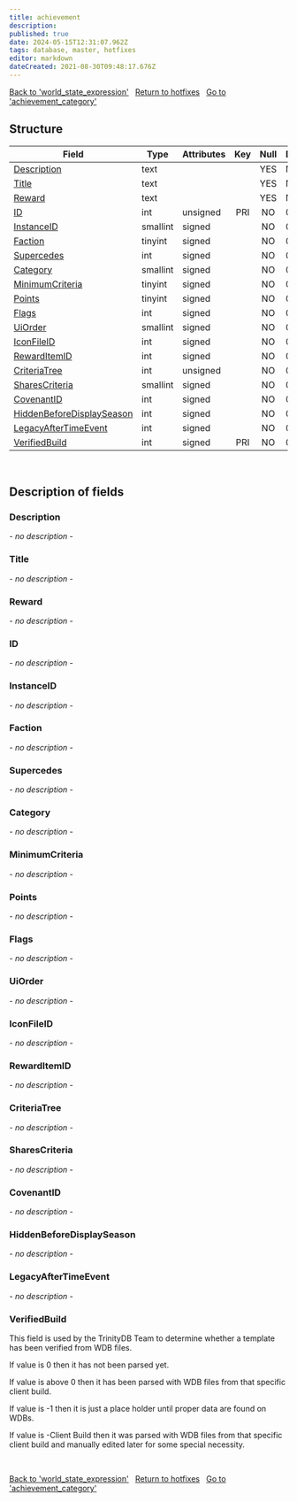 ```yaml
---
title: achievement
description: 
published: true
date: 2024-05-15T12:31:07.962Z
tags: database, master, hotfixes
editor: markdown
dateCreated: 2021-08-30T09:48:17.676Z
---
```


<a href="https://trinitycore.info/en/database/master/hotfixes/world_state_expression" class="mt-5 v-btn v-btn--depressed v-btn--flat v-btn--outlined theme--light v-size--default darkblue--text text--lighten-3"><span class="v-btn__content"><i aria-hidden="true" class="v-icon notranslate v-icon--left mdi mdi-arrow-left theme--light"></i><span>Back to 'world_state_expression'</span></span></a>&nbsp;&nbsp;&nbsp;<a href="https://trinitycore.info/en/database/master/hotfixes/home" class="mt-5 v-btn v-btn--depressed v-btn--flat v-btn--outlined theme--light v-size--default darkblue--text text--lighten-3"><span class="v-btn__content"><i aria-hidden="true" class="v-icon notranslate v-icon--left mdi mdi-home-outline theme--light"></i><span>Return to hotfixes</span></span></a>&nbsp;&nbsp;&nbsp;<a href="https://trinitycore.info/en/database/master/hotfixes/achievement_category" class="mt-5 v-btn v-btn--depressed v-btn--flat v-btn--outlined theme--light v-size--default darkblue--text text--lighten-3"><span class="v-btn__content"><span>Go to 'achievement_category'</span><i aria-hidden="true" class="v-icon notranslate v-icon--right mdi mdi-arrow-right theme--light"></i></span></a>

## Structure

| Field | Type | Attributes | Key | Null | Default | Extra | Comment |
| --- | --- | --- | :---: | :---: | --- | --- | --- |
| [Description](#description) | text |  |  | YES | NULL |  |  |
| [Title](#title) | text |  |  | YES | NULL |  |  |
| [Reward](#reward) | text |  |  | YES | NULL |  |  |
| [ID](#id-alt) | int | unsigned | PRI | NO | 0 |  |  |
| [InstanceID](#instanceid) | smallint | signed |  | NO | 0 |  |  |
| [Faction](#faction) | tinyint | signed |  | NO | 0 |  |  |
| [Supercedes](#supercedes) | int | signed |  | NO | 0 |  |  |
| [Category](#category) | smallint | signed |  | NO | 0 |  |  |
| [MinimumCriteria](#minimumcriteria) | tinyint | signed |  | NO | 0 |  |  |
| [Points](#points) | tinyint | signed |  | NO | 0 |  |  |
| [Flags](#flags) | int | signed |  | NO | 0 |  |  |
| [UiOrder](#uiorder) | smallint | signed |  | NO | 0 |  |  |
| [IconFileID](#iconfileid) | int | signed |  | NO | 0 |  |  |
| [RewardItemID](#rewarditemid) | int | signed |  | NO | 0 |  |  |
| [CriteriaTree](#criteriatree) | int | unsigned |  | NO | 0 |  |  |
| [SharesCriteria](#sharescriteria) | smallint | signed |  | NO | 0 |  |  |
| [CovenantID](#covenantid) | int | signed |  | NO | 0 |  |  |
| [HiddenBeforeDisplaySeason](#hiddenbeforedisplayseason) | int | signed |  | NO | 0 |  |  |
| [LegacyAfterTimeEvent](#legacyaftertimeevent) | int | signed |  | NO | 0 |  |  |
| [VerifiedBuild](#verifiedbuild) | int | signed | PRI | NO | 0 |  |  |
&nbsp;
## Description of fields

### Description
*- no description -*
&nbsp;

### Title
*- no description -*
&nbsp;

### Reward
*- no description -*
&nbsp;

### ID <!-- {#id-alt} -->
*- no description -*
&nbsp;

### InstanceID
*- no description -*
&nbsp;

### Faction
*- no description -*
&nbsp;

### Supercedes
*- no description -*
&nbsp;

### Category
*- no description -*
&nbsp;

### MinimumCriteria
*- no description -*
&nbsp;

### Points
*- no description -*
&nbsp;

### Flags
*- no description -*
&nbsp;

### UiOrder
*- no description -*
&nbsp;

### IconFileID
*- no description -*
&nbsp;

### RewardItemID
*- no description -*
&nbsp;

### CriteriaTree
*- no description -*
&nbsp;

### SharesCriteria
*- no description -*
&nbsp;

### CovenantID
*- no description -*
&nbsp;

### HiddenBeforeDisplaySeason
*- no description -*
&nbsp;

### LegacyAfterTimeEvent
*- no description -*
&nbsp;

### VerifiedBuild
This field is used by the TrinityDB Team to determine whether a template has been verified from WDB files.

If value is 0 then it has not been parsed yet.

If value is above 0 then it has been parsed with WDB files from that specific client build.

If value is -1 then it is just a place holder until proper data are found on WDBs.

If value is -Client Build then it was parsed with WDB files from that specific client build and manually edited later for some special necessity.

&nbsp;

<a href="https://trinitycore.info/en/database/master/hotfixes/world_state_expression" class="mt-5 v-btn v-btn--depressed v-btn--flat v-btn--outlined theme--light v-size--default darkblue--text text--lighten-3"><span class="v-btn__content"><i aria-hidden="true" class="v-icon notranslate v-icon--left mdi mdi-arrow-left theme--light"></i><span>Back to 'world_state_expression'</span></span></a>&nbsp;&nbsp;&nbsp;<a href="https://trinitycore.info/en/database/master/hotfixes/home" class="mt-5 v-btn v-btn--depressed v-btn--flat v-btn--outlined theme--light v-size--default darkblue--text text--lighten-3"><span class="v-btn__content"><i aria-hidden="true" class="v-icon notranslate v-icon--left mdi mdi-home-outline theme--light"></i><span>Return to hotfixes</span></span></a>&nbsp;&nbsp;&nbsp;<a href="https://trinitycore.info/en/database/master/hotfixes/achievement_category" class="mt-5 v-btn v-btn--depressed v-btn--flat v-btn--outlined theme--light v-size--default darkblue--text text--lighten-3"><span class="v-btn__content"><span>Go to 'achievement_category'</span><i aria-hidden="true" class="v-icon notranslate v-icon--right mdi mdi-arrow-right theme--light"></i></span></a>

